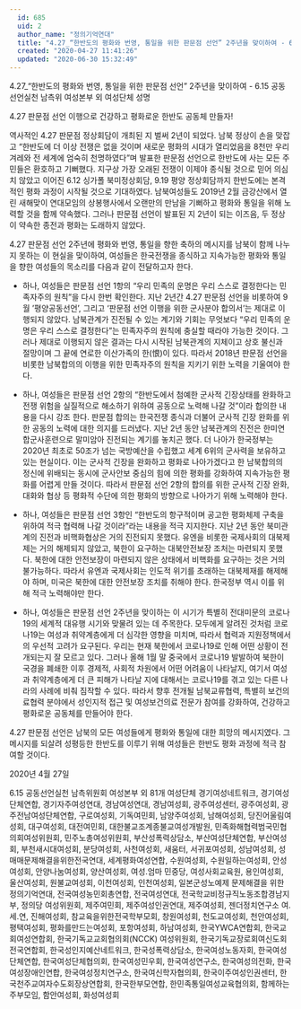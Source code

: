 ```yaml
---
  id: 685
  uid: 2
  author_name: "정의기억연대"
  title: "4.27_“한반도의 평화와 번영, 통일을 위한 판문점 선언” 2주년을 맞이하여 - 6.15 공동선언실천 남측위 여성본부 외 여성단체 성명"
  created: "2020-04-27 11:41:26"
  updated: "2020-06-30 15:32:49"
---
```

4.27_“한반도의 평화와 번영, 통일을 위한 판문점 선언” 2주년을 맞이하여 - 6.15 공동선언실천 남측위 여성본부 외 여성단체 성명

4.27 판문점 선언 이행으로 건강하고 평화로운 한반도 공동체 만들자!

역사적인 4.27 판문점 정상회담이 개최된 지 벌써 2년이 되었다. 남북 정상이 손을 맞잡고 “한반도에 더 이상 전쟁은 없을 것이며 새로운 평화의 시대가 열리었음을 8천만 우리 겨레와 전 세계에 엄숙히 천명하였다”며 발표한 판문점 선언으로 한반도에 사는 모든 주민들은 환호하고 기뻐했다. 지구상 가장 오래된 전쟁이 이제야 종식될 것으로 믿어 의심치 않았고 이어진 6.12 싱가폴 북미정상회담, 9.19 평양 정상회담까지 한반도에는 본격적인 평화 과정이 시작될 것으로 기대하였다. 남북여성들도 2019년 2월 금강산에서 열린 새해맞이 연대모임의 상봉행사에서 오랜만의 만남을 기뻐하고 평화와 통일을 위해 노력할 것을 함께 약속했다. 그러나 판문점 선언이 발표된 지 2년이 되는 이즈음, 두 정상이 약속한 종전과 평화는 도래하지 않았다. 

4.27 판문점 선언 2주년에 평화와 번영, 통일을 향한 축하의 메시지를 남북이 함께 나누지 못하는 이 현실을 맞이하여, 여성들은 한국전쟁을 종식하고 지속가능한 평화와 통일을 향한 여성들의 목소리를 다음과 같이 전달하고자 한다. 

 - 하나, 여성들은 판문점 선언 1항의 “우리 민족의 운명은 우리 스스로 결정한다는 민족자주의 원칙”을 다시 한번 확인한다. 지난 2년간 4.27 판문점 선언을 비롯하여 9월 ’평양공동선언’, 그리고 ‘판문점 선언 이행을 위한 군사분야 합의서’는 제대로 이행되지 않았다. 남북관계가 진전될 수 있는 계기와 기회는 무엇보다 “우리 민족의 운명은 우리 스스로 결정한다”는 민족자주의 원칙에 충실할 때라야 가능한 것이다. 그러나 제대로 이행되지 않은 결과는 다시 시작된 남북관계의 지체이고 상호 불신과 절망이며 그 끝에 연로한 이산가족의 한(恨)이 있다. 따라서 2018년 판문점 선언을 비롯한 남북합의의 이행을 위한 민족자주의 원칙을 지키기 위한 노력을 기울여야 한다. 

 - 하나, 여성들은 판문점 선언 2항의 “한반도에서 첨예한 군사적 긴장상태를 완화하고 전쟁 위험을 실질적으로 해소하기 위하여 공동으로 노력해 나갈 것”이라 합의한 내용을 다시 강조 한다. 판문점 합의는 한국전쟁 종식과 더불어 군사적 긴장 완화를 위한 공동의 노력에 대한 의지를 드러냈다. 지난 2년 동안 남북관계의 진전은 한미연합군사훈련으로 말미암아 진전되는 계기를 놓치곤 했다. 더 나아가 한국정부는 2020년 최초로 50조가 넘는 국방예산을 수립했고 세계 6위의 군사력을 보유하고 있는 현실이다. 이는 군사적 긴장을 완화하고 평화로 나아가겠다고 한 남북합의의 정신에 위배되는 동시에 군사안보 중심의 힘에 의한 평화를 강화하여 지속가능한 평화를 어렵게 만들 것이다. 따라서 판문점 선언 2항의 합의를 위한 군사적 긴장 완화, 대화와 협상 등 평화적 수단에 의한 평화의 방향으로 나아가기 위해 노력해야 한다. 

 - 하나, 여성들은 판문점 선언 3항인 “한반도의 항구적이며 공고한 평화체제 구축을 위하여 적극 협력해 나갈 것이라”라는 내용을 적극 지지한다. 지난 2년 동안 북미관계의 진전과 비핵화협상은 거의 진전되지 못했다. 유엔을 비롯한 국제사회의 대북제제는 거의 해제되지 않았고, 북한이 요구하는 대북안전보장 조처는 마련되지 못했다. 북한에 대한 안전보장이 마련되지 않은 상태에서 비핵화를 요구하는 것은 거의 불가능하다. 따라서 유엔과 국제사회는 인도적 위기를 초래하는 대북제재를 해제해야 하며, 미국은 북한에 대한 안전보장 조치를 취해야 한다. 한국정부 역시 이를 위해 적극 노력해야만 한다. 

 - 하나, 여성들은 판문점 선언 2주년을 맞이하는 이 시기가 특별히 전대미문의 코로나19의 세계적 대유행 시기와 맞물려 있는 데 주목한다. 모두에게 알려진 것처럼 코로나19는 여성과 취약계층에게 더 심각한 영향을 미치며, 따라서 협력과 지원정책에서의 우선적 고려가 요구된다. 우리는 현재 북한에서 코로나19로 인해 어떤 상황이 전개되는지 잘 모르고 있다. 그러나 올해 1월 말 중국에서 코로나19 발발하여 북한이 국경을 폐쇄한 이후 경제적, 사회적 차원에서 어떤 어려움이 나타날지, 여기서 여성과 취약계층에게 더 큰 피해가 나타날 지에 대해서는 코로나19를 겪고 있는 다른 나라의 사례에 비춰 짐작할 수 있다. 따라서 향후 전개될 남북교류협력, 특별히 보건의료협력 분야에서 성인지적 접근 및 여성보건의료 전문가 참여를 강화하여, 건강하고 평화로운 공동체를 만들어야 한다.

4.27 판문점 선언은 남북의 모든 여성들에게 평화와 통일에 대한 희망의 메시지였다. 그 메시지를 되살려 성평등한 한반도를 이루기 위해 여성들은 한반도 평화 과정에 적극 참여할 것이다. 

2020년 4월 27일 

6.15 공동선언실천 남측위원회 여성본부 외 81개 여성단체 
경기여성네트워크, 경기여성단체연합, 경기자주여성연대, 경남여성연대, 경남여성회, 광주여성센터, 광주여성회, 광주전남여성단체연합, 구로여성회, 기독여민회, 남양주여성회, 남해여성회, 당진어울림여성회, 대구여성회, 대전여민회, 대한불교조계종불교여성개발원, 민족화해협력범국민협의회여성위원회, 민주노총여성위원회, 부산성폭력상담소, 부산여성단체연합, 부산여성회, 부천새시대여성회, 분당여성회, 사천여성회, 새움터, 서귀포여성회, 성남여성회, 성매매문제해결을위한전국연대, 세계평화여성연합, 수원여성회, 수원일하는여성회, 안성여성회, 안양나눔여성회, 양산여성회, 여성.엄마 민중당, 여성사회교육원, 용인여성회, 울산여성회, 원불교여성회, 이천여성회, 인천여성회, 일본군성노예제 문제해결을 위한 정의기억연대, 전국여성농민회총연합, 전국여성연대, 전국학교비정규직노동조합경남지부, 정의당 여성위원회, 제주여민회, 제주여성인권연대, 제주여성회, 젠더정치연구소 여.세.연, 진해여성회, 참교육을위한전국학부모회, 창원여성회, 천도교여성회, 천안여성회, 평택여성회, 평화를만드는여성회, 포항여성회, 하남여성회, 한국YWCA연합회, 한국교회여성연합회, 한국기독교교회협의회(NCCK) 여성위원회, 한국기독교장로회여신도회전국연합회, 한국성인지예산네트워크, 한국성폭력상담소, 한국여성노동자회, 한국여성단체연합, 한국여성단체협의회, 한국여성민우회, 한국여성연구소, 한국여성의전화, 한국여성장애인연합, 한국여성정치연구소, 한국여신학자협의회, 한국이주여성인권센터, 한국천주교여자수도회장상연합회, 한국한부모연합, 한민족통일여성교육협의회, 함께하는주부모임, 함안여성회, 화성여성회